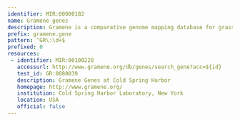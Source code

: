 ```yaml
---
identifier: MIR:00000182
name: Gramene genes
description: Gramene is a comparative genome mapping database for grasses and crop plants. It combines a semi-automatically generated database of cereal genomic and expressed sequence tag sequences, genetic maps, map relations, quantitative trait loci (QTL), and publications, with a curated database of mutants (genes and alleles), molecular markers, and proteins. This datatype refers to genes in Gramene.
prefix: gramene.gene
pattern: ^GR\:\d+$
prefixed: 0
resources:
 - identifier: MIR:00100228
   accessurl: http://www.gramene.org/db/genes/search_gene?acc=${id}
   test_id: GR:0080039
   description: Gramene Genes at Cold Spring Harbor
   homepage: http://www.gramene.org/
   institution: Cold Spring Harbor Laboratory, New York
   location: USA
   official: false
---
```


